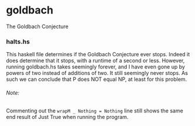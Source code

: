 # goldbach
The Goldbach Conjecture

### halts.hs
This haskell file determines if the Goldbach Conjecture ever stops.  Indeed it does determine that it stops, with a runtime of a second or less.  However, running goldbach.hs takes seemingly forever, and I have even gone up by powers of two instead of additions of two.  It still seemingly never stops.  As such we can conclude that P does NOT equal NP, at least for this problem.

###### Note:
Commenting out the ```wrapM _ Nothing = Nothing``` line still shows the same end result of Just True when running the program.
